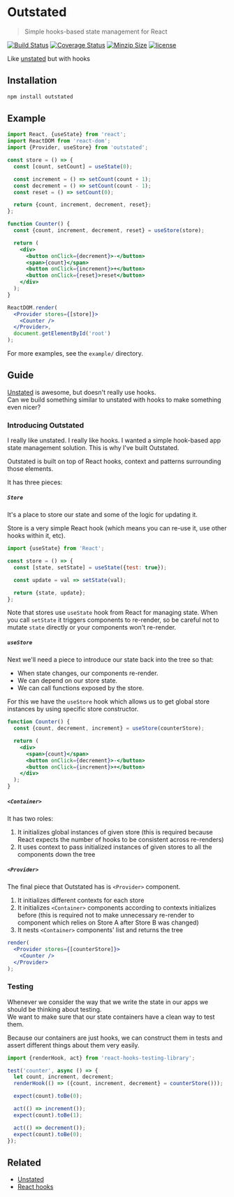 # Outstated

> Simple hooks-based state management for React

[![Build Status](https://travis-ci.com/yamalight/outstated.svg?branch=master)](https://travis-ci.com/yamalight/outstated)
[![Coverage Status](https://coveralls.io/repos/github/yamalight/outstated/badge.svg?branch=master)](https://coveralls.io/github/yamalight/outstated?branch=master)
[![Minzip Size](https://img.shields.io/bundlephobia/minzip/outstated.svg?style=flat)](https://www.npmjs.com/package/outstated)
[![license](https://img.shields.io/github/license/mashape/apistatus.svg)](https://opensource.org/licenses/MIT)

Like [unstated](https://github.com/jamiebuilds/unstated) but with hooks

## Installation

```sh
npm install outstated
```

## Example

```jsx
import React, {useState} from 'react';
import ReactDOM from 'react-dom';
import {Provider, useStore} from 'outstated';

const store = () => {
  const [count, setCount] = useState(0);

  const increment = () => setCount(count + 1);
  const decrement = () => setCount(count - 1);
  const reset = () => setCount(0);

  return {count, increment, decrement, reset};
};

function Counter() {
  const {count, increment, decrement, reset} = useStore(store);

  return (
    <div>
      <button onClick={decrement}>-</button>
      <span>{count}</span>
      <button onClick={increment}>+</button>
      <button onClick={reset}>reset</button>
    </div>
  );
}

ReactDOM.render(
  <Provider stores={[store]}>
    <Counter />
  </Provider>,
  document.getElementById('root')
);
```

For more examples, see the `example/` directory.

## Guide

[Unstated](https://github.com/jamiebuilds/unstated) is awesome, but doesn't really use hooks.  
Can we build something similar to unstated with hooks to make something even nicer?

### Introducing Outstated

I really like unstated. I really like hooks.
I wanted a simple hook-based app state management solution.
This is why I've built Outstated.

Outstated is built on top of React hooks, context
and patterns surrounding those elements.

It has three pieces:

##### `Store`

It's a place to store our state and some of the logic for updating it.

Store is a very simple React hook (which means you can re-use it, use other hooks within it, etc).

```js
import {useState} from 'React';

const store = () => {
  const [state, setState] = useState({test: true});

  const update = val => setState(val);

  return {state, update};
};
```

Note that stores use `useState` hook from React for managing state.
When you call `setState` it triggers components to re-render,
so be careful not to mutate `state` directly or your components won't re-render.

##### `useStore`

Next we'll need a piece to introduce our state back into the tree so that:

- When state changes, our components re-render.
- We can depend on our store state.
- We can call functions exposed by the store.

For this we have the `useStore` hook which allows us to get global store instances
by using specific store constructor.

```jsx
function Counter() {
  const {count, decrement, increment} = useStore(counterStore);

  return (
    <div>
      <span>{count}</span>
      <button onClick={decrement}>-</button>
      <button onClick={increment}>+</button>
    </div>
  );
}
```

##### `<Container>`

It has two roles:

1. It initializes global instances of given store (this is required because React expects the number of hooks to be consistent across re-renders)
2. It uses context to pass initialized instances of given stores to all the components down the tree


##### `<Provider>`

The final piece that Outstated has is `<Provider>` component.

1. It initializes different contexts for each store
2. It initializes `<Container>` components according to contexts initializes before (this is required not to make unnecessary re-render to component which relies on Store A after Store B was changed)
3. It nests `<Container>` components' list and returns the tree

```jsx
render(
  <Provider stores={[counterStore]}>
    <Counter />
  </Provider>
);
```

### Testing

Whenever we consider the way that we write the state in our apps we should be
thinking about testing.  
We want to make sure that our state containers have a clean way to test them.

Because our containers are just hooks, we can construct them in
tests and assert different things about them very easily.

```js
import {renderHook, act} from 'react-hooks-testing-library';

test('counter', async () => {
  let count, increment, decrement;
  renderHook(() => ({count, increment, decrement} = counterStore()));

  expect(count).toBe(0);

  act(() => increment());
  expect(count).toBe(1);

  act(() => decrement());
  expect(count).toBe(0);
});
```

## Related

- [Unstated](https://github.com/jamiebuilds/unstated)
- [React hooks](https://reactjs.org/docs/hooks-intro.html)
